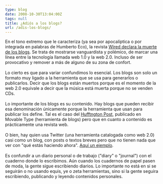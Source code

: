 ```yaml
---
type: blog
date: 2008-10-30T13:04:00Z
tags: null
title: ¿Adiós a los blogs?
url: /adis-los-blogs/
---
```


<div xmlns='http://www.w3.org/1999/xhtml'>En el tono extremo que le caracteriza (ya sea por apocalíptica o por integrada en palabras de Humberto Eco), la revista <a href='http://www.wired.com/entertainment/theweb/magazine/16-11/st_essay'>Wired declara la muerte de los blogs</a>. Se trata de mostrarse vanguardista y polémico, de marcar una línea entre la tecnología llamada web 1.0 y la web 2.0. Incluso de ser provocativo y remover a más de alguno de su zona de confort.<br/><br/>Lo cierto es que para variar confundimos lo esencial. Los blogs son solo un formato muy ligado a la herramienta que se usa para generarlos o publicarlos. Decir que los blogs están muertos porque es el momento de la web 2.0 equivale a decir que la música está muerta porque no se venden CDs.<br/><br/>Lo importante de los blogs es su contenido. Hay blogs que pueden recibir esa denominación únicamente porque la herramienta que usan para publicar los define. Tal es el caso del <a href='http://www.huffingtonpost.com/'>Hufftngton Post</a>, publicado en Movable Type (herramienta de blogs) pero que en cuanto a contenido es prácticamente una revista web.<br/><br/>O bien, hay quien usa Twitter (una herramienta catalogada como web 2.0) casi como un blog, con posts o textos breves pero que no tienen nada que ver con "qué estás haciendo ahora". <a href='http://twitter.com/140novel'>Aquí un ejemplo</a>.<br/><br/>Es confundir a un diario personal o de trabajo ("diary" o "journal") con el cuaderno donde lo escribimos. Aún cuando los cuadernos de papel pasen de moda, la gente sigue escribiendo diarios. Lo importante no está en si se seguirán o no usando equis, ye o zeta herramientas, sino si la gente seguira escribiendo, publicando y leyendo contenidos personales.<br/></div>
